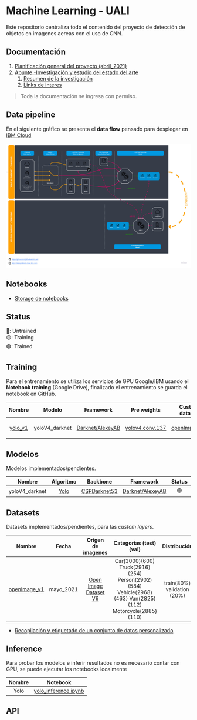 # Machine Learning - UALI

Este repositorio centraliza todo el contenido del proyecto de detección de objetos en imagenes aereas con el uso de CNN.

## Documentación

1. [Planificación general del proyecto (abril_2021)](https://drive.google.com/file/d/1bMuCR1LKOgmpmQsZwPuTdjEPNApDvzgN/view?usp=sharing)
2. [Apunte -Investigación y estudio del estado del arte](https://docs.google.com/document/d/1mygFBACNOq0p7MN__wcEl8sxGZEG187TV8vuhzMOjeU/edit?usp=sharing)
    1. [Resumen de la investigación](https://docs.google.com/spreadsheets/d/1atzYZL8IrZ4RDQQDC8rHAR0ydo9VwBXqHv8p4fDXsVo/edit?usp=sharing)
    2. [Links de interes](https://docs.google.com/document/d/1T_ZZ26vpcQTAqynuSMu--mj9A2ZRGAsa9byyAC6NLPk/edit?usp=sharing)
    
> Toda la documentación se ingresa con permiso.

## Data pipeline

En el siguiente gráfico se presenta el **data flow** pensado para desplegar en [IBM Cloud](https://dataplatform.cloud.ibm.com)

![](img/dataPipeline.jpg)

## Notebooks

* [Storage de notebooks](https://drive.google.com/drive/folders/15F2JkUutHZ6INLlFT_il6N-bGxbxq3TJ?usp=sharing)


## Status
🔴: Untrained <br>
🟡: Training <br>
🟢: Trained <br>

## Training

Para el entrenamiento se utiliza los servicios de GPU Google/IBM usando el **Notebook training** (Google Drive), finalizado el entrenamiento se guarda el notebook en GitHub.

| Nombre | Modelo | Framework | Pre weights | Custom dataset | Data training | Best weights | Notebook training | MaP | Status | Fecha |
|:--:|:--:|:--:|:--:|:--:|:--:|:--:|:--:|:--:|:--:|:--:|
| [yolo_v1][1] | yoloV4_darknet | [Darknet/AlexeyAB][2] | [yolov4.conv.137][3] | [openImage_v1][4] | [data_training.zip (obj.data-obj.name-.cfg)](training/yolo_v1/data_training.zip) | [yolov4-obj_best.weights](https://drive.google.com/file/d/1-5eprW8D2Si3gZOqaN4QadHOFhvu6OWT/view?usp=sharing) | [![Open In Colab](https://colab.research.google.com/assets/colab-badge.svg)][5] | 54% | 🟢 | jun_2021 |

## Modelos

Modelos implementados/pendientes.

| Nombre | Algoritmo | Backbone |  Framework | Status | Fecha |
|:--:|:--:|:--:|:--:|:--:|:--:|
| yoloV4_darknet | [Yolo][6] | [CSPDarknet53][7] | [Darknet/AlexeyAB][2] | 🟢 | jun_2021 |     

## Datasets

Datasets implementados/pendientes, para las *custom layers*.

|  Nombre | Fecha | Origen de imagenes | Categorias (test)(val) | Distribución | Formato | +Info |
|:-------:|:-------:|:-------:|:-------:|:-------:|:-------:|:-------:|
| [openImage_v1][1] | mayo_2021  | [Open Image Dataset V6][2]  | Car(3000)(600) Truck(2916)(254) Person(2902)(584) Vehicle(2968)(463) Van(2825)(112) Motorcycle(2885)(110)  |  train(80%) validation (20%)  | YoloV4-Darknet  |   |   


* [Recopilación y etiquetado de un conjunto de datos personalizado](docs/custom_datasets.md)


## Inference

Para probar los modelos e inferir resultados no es necesario contar con GPU, se puede ejecutar los notebooks localmente

| Nombre | Notebook | 
|:--:|:--:|
| Yolo | [yolo_inference.ipynb](inference/yolo_inference.ipynb) | 


## API


<!-- links -->
[1]: training/yolo_v1/yolo_v1_trained.ipynb
[2]: https://github.com/AlexeyAB/darknet
[3]: https://github.com/AlexeyAB/darknet/releases/download/darknet_yolo_v3_optimal/yolov4.conv.137
[4]: https://drive.google.com/drive/folders/1RPxQnrn9OMLv4ejEo9PX2VDYn4ynoDks?usp=sharing
[5]: https://colab.research.google.com/drive/1a_jDWLM5hiFwDmD6CZGfxhtl5Biyj501?usp=sharing


[6]: https://colab.research.google.com/drive/1mixbM9j1M7hGIWpmeEikW0_-dmV_o3R0?usp=sharing
[7]: https://paperswithcode.com/method/cspdarknet53
[8]: https://github.com/AlexeyAB/darknet/releases/download/darknet_yolo_v3_optimal/yolov4.weights
[9]: https://github.com/AlexeyAB/darknet
[10]: https://paperswithcode.com/method/cspdarknet53
[11]: https://www.cv-foundation.org/openaccess/content_cvpr_2016/papers/Redmon_You_Only_Look_CVPR_2016_paper.pdf

<!-- links -->
[1]: https://drive.google.com/drive/folders/1RPxQnrn9OMLv4ejEo9PX2VDYn4ynoDks?usp=sharing
[2]: https://storage.googleapis.com/openimages/web/index.html